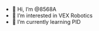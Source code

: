 - 👋 Hi, I’m @8568A
- 👀 I’m interested in VEX Robotics
- 🌱 I’m currently learning PID


<!---
8568A/8568A is a ✨ special ✨ repository because its `README.md` (this file) appears on your GitHub profile.
You can click the Preview link to take a look at your changes.
--->
